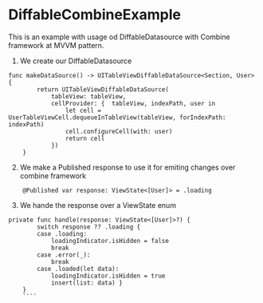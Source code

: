 # DiffableCombineExample
This is an example with usage od DiffableDatasource with Combine framework at MVVM pattern.

1) We create our DiffableDatasource
```
func makeDataSource() -> UITableViewDiffableDataSource<Section, User> {
        return UITableViewDiffableDataSource(
            tableView: tableView,
            cellProvider: {  tableView, indexPath, user in
                let cell = UserTableViewCell.dequeueInTableView(tableView, forIndexPath: indexPath)
                cell.configureCell(with: user)
                return cell
            })
    }
 ```

2) We make a Published response to use it for emiting changes over combine framework

```
    @Published var response: ViewState<[User]> = .loading
 ```
 
 3) We hande the response over a ViewState enum 

```
private func handle(response: ViewState<[User]>?) {
        switch response ?? .loading {
        case .loading:
            loadingIndicator.isHidden = false
            break
        case .error(_):
            break
        case .loaded(let data):
            loadingIndicator.isHidden = true
            insert(list: data) }
    }
    ````
